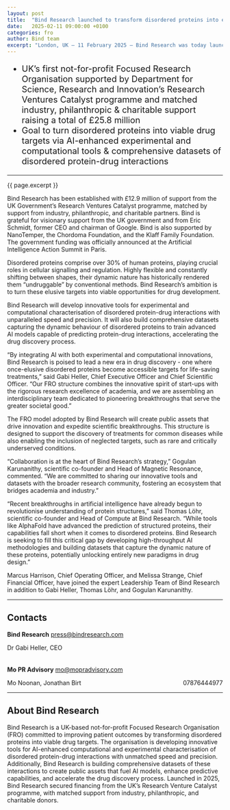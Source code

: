 ```yaml
---
layout: post
title:  "Bind Research launched to transform disordered proteins into effective drug targets"
date:   2025-02-11 09:00:00 +0100
categories: fro
author: Bind team
excerpt: "London, UK – 11 February 2025 – Bind Research was today launched as the UK’s first not-for-profit Focused Research Organisation (FRO), committed to transforming drug discovery by targeting disordered proteins - an approach that promises new therapeutic avenues for diseases once considered untreatable."
---
```

<!-- # Bind Research launched to transform disordered proteins into effective drug targets -->

<div style="font-size: 20px">
<ul>
<li>UK’s first not-for-profit Focused Research Organisation supported by Department for Science, Research and Innovation’s Research Ventures Catalyst programme and matched industry, philanthropic & charitable support raising a total of £25.8 million</li>
<li>Goal to turn disordered proteins into viable drug targets via AI-enhanced experimental and computational tools & comprehensive datasets of disordered protein-drug interactions</li>
</ul>
</div>

---

{{ page.excerpt }}

Bind Research has been established with £12.9 million of support from the UK Government’s Research Ventures Catalyst programme, matched by support from industry, philanthropic, and charitable partners. Bind is grateful for visionary support from the UK government and from Eric Schmidt, former CEO and chairman of Google. Bind is also supported by NanoTemper, the Chordoma Foundation, and the Klaff Family Foundation. The government funding was officially announced at the Artificial Intelligence Action Summit in Paris. 

Disordered proteins comprise over 30% of human proteins, playing crucial roles in cellular signalling and regulation. Highly flexible and constantly shifting between shapes, their dynamic nature has historically rendered them “undruggable” by conventional methods. Bind Research’s ambition is to turn these elusive targets into viable opportunities for drug development.

Bind Research will develop innovative tools for experimental and computational characterisation of disordered protein-drug interactions with unparalleled speed and precision. It will also build comprehensive datasets capturing the dynamic behaviour of disordered proteins to train advanced AI models capable of predicting protein-drug interactions, accelerating the drug discovery process.

“By integrating AI with both experimental and computational innovations, Bind Research is poised to lead a new era in drug discovery - one where once-elusive disordered proteins become accessible targets for life-saving treatments,” said Gabi Heller, Chief Executive Officer and Chief Scientific Officer. “Our FRO structure combines the innovative spirit of start-ups with the rigorous research excellence of academia, and we are assembling an interdisciplinary team dedicated to pioneering breakthroughs that serve the greater societal good.”

The FRO model adopted by Bind Research will create public assets that drive innovation and expedite scientific breakthroughs. This structure is designed to support the discovery of treatments for common diseases while also enabling the inclusion of neglected targets, such as rare and critically underserved conditions.

“Collaboration is at the heart of Bind Research’s strategy,” Gogulan Karunanithy, scientific co-founder and Head of Magnetic Resonance, commented. “We are committed to sharing our innovative tools and datasets with the broader research community, fostering an ecosystem that bridges academia and industry.”

“Recent breakthroughs in artificial intelligence have already begun to revolutionise understanding of protein structures,” said Thomas Löhr, scientific co-founder and Head of Compute at Bind Research. “While tools like AlphaFold have advanced the prediction of structured proteins, their capabilities fall short when it comes to disordered proteins. Bind Research is seeking to fill this critical gap by developing high-throughput AI methodologies and building datasets that capture the dynamic nature of these proteins, potentially unlocking entirely new paradigms in drug design.”

Marcus Harrison, Chief Operating Officer, and Melissa Strange, Chief Financial Officer, have joined the expert Leadership Team of Bind Research in addition to Gabi Heller, Thomas Löhr, and Gogulan Karunanithy.

---

## Contacts

**Bind Research**	<a style="float: right" href="mailto:press@bindresearch.com">press@bindresearch.com</a>
<p style="padding-bottom: 20px">Dr Gabi Heller, CEO</p>

**Mo PR Advisory**	<a style="float: right" href="mailto:mo@mopradvisory.com">mo@mopradvisory.com</a>
<p>Mo Noonan, Jonathan Birt <a style="float: right">07876444977</a></p>

---

## About Bind Research
Bind Research is a UK-based not-for-profit Focused Research Organisation (FRO) committed to improving patient outcomes by transforming disordered proteins into viable drug targets. The organisation is developing innovative tools for AI-enhanced computational and experimental characterisation of disordered protein-drug interactions with unmatched speed and precision. Additionally, Bind Research is building comprehensive datasets of these interactions to create public assets that fuel AI models, enhance predictive capabilities, and accelerate the drug discovery process. Launched in 2025, Bind Research secured financing from the UK’s Research Venture Catalyst programme, with matched support from industry, philanthropic, and charitable donors.
